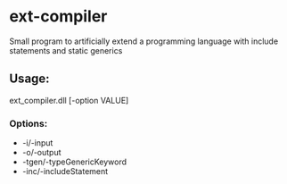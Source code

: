 # ext-compiler
Small program to artificially extend a programming language with include statements and static generics

## Usage:


ext_compiler.dll [-option VALUE]

### Options:
* -i/-input <InputFile>
* -o/-output <OutputFile>
* -tgen/-typeGenericKeyword <typeGenericKeyword>
* -inc/-includeStatement <includeStatement>